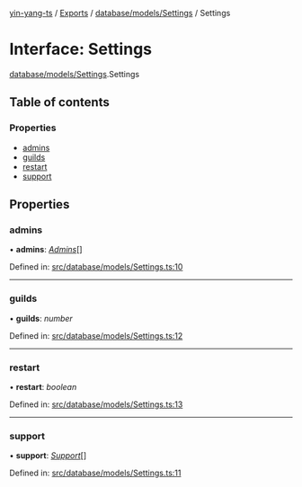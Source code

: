 [yin-yang-ts](../README.md) / [Exports](../modules.md) / [database/models/Settings](../modules/database_models_settings.md) / Settings

# Interface: Settings

[database/models/Settings](../modules/database_models_settings.md).Settings

## Table of contents

### Properties

- [admins](database_models_settings.settings.md#admins)
- [guilds](database_models_settings.settings.md#guilds)
- [restart](database_models_settings.settings.md#restart)
- [support](database_models_settings.settings.md#support)

## Properties

### admins

• **admins**: [*Admins*](database_models_settings.admins.md)[]

Defined in: [src/database/models/Settings.ts:10](https://github.com/DetroitWhiskey136/ying-yang-ts/blob/17c6b1a/src/database/models/Settings.ts#L10)

___

### guilds

• **guilds**: *number*

Defined in: [src/database/models/Settings.ts:12](https://github.com/DetroitWhiskey136/ying-yang-ts/blob/17c6b1a/src/database/models/Settings.ts#L12)

___

### restart

• **restart**: *boolean*

Defined in: [src/database/models/Settings.ts:13](https://github.com/DetroitWhiskey136/ying-yang-ts/blob/17c6b1a/src/database/models/Settings.ts#L13)

___

### support

• **support**: [*Support*](database_models_settings.support.md)[]

Defined in: [src/database/models/Settings.ts:11](https://github.com/DetroitWhiskey136/ying-yang-ts/blob/17c6b1a/src/database/models/Settings.ts#L11)
